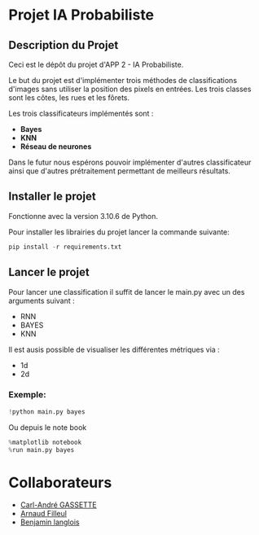 # Projet IA Probabiliste

## Description du Projet
Ceci est le dépôt du projet d'APP 2 - IA Probabiliste.

Le but du projet est d'implémenter trois méthodes de classifications d'images sans utiliser la position des pixels en entrées. Les trois classes sont les côtes, les rues et les fôrets. 

Les trois classificateurs implémentés sont :
 - **Bayes**
 - **KNN**
 - **Réseau de neurones** 
 
Dans le futur nous espérons pouvoir implémenter d'autres classificateur ainsi que d'autres prétraitement permettant de meilleurs résultats.

## Installer le projet
Fonctionne avec la version 3.10.6 de Python.

Pour installer les librairies du projet lancer la commande suivante:


```python
pip install -r requirements.txt
```


## Lancer le projet
Pour lancer une classification il suffit de lancer le main.py avec un des arguments suivant :
- RNN
- BAYES
- KNN

Il est ausis possible de visualiser les différentes métriques via :
- 1d
- 2d

### Exemple:


```python
!python main.py bayes
```


Ou depuis le note book


```python
%matplotlib notebook
%run main.py bayes
```


# Collaborateurs
- [Carl-André GASSETTE](https://github.com/TheShyDev-Yoogo)
- [Arnaud Filleul](https://github.com/aRnaZ91)
- [Benjamin langlois](https://github.com/Benjaminlanglois)
